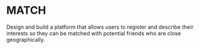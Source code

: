 # MATCH
Design and build a platform that allows users to register and describe their interests so they can be matched with potential friends who are close geographically. 
